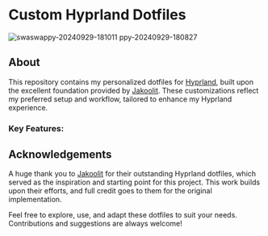 # Custom Hyprland Dotfiles
![swa![swappy-20240929-181011](https://github.com/user-attachments/assets/27e9e2a7-f7a7-4a25-a897-2261ba781def)
ppy-20240929-180827](https://github.com/user-attachments/assets/72c91afe-16d3-43ab-a5f1-b008810119d8)


## About

This repository contains my personalized dotfiles for [Hyprland](https://github.com/hyprwm/Hyprland), built upon the excellent foundation provided by [Jakoolit](https://github.com/JaKooLit). These customizations reflect my preferred setup and workflow, tailored to enhance my Hyprland experience.

### Key Features:

## Acknowledgements

A huge thank you to [Jakoolit](https://github.com/JaKooLit) for their outstanding Hyprland dotfiles, which served as the inspiration and starting point for this project. This work builds upon their efforts, and full credit goes to them for the original implementation.

Feel free to explore, use, and adapt these dotfiles to suit your needs. Contributions and suggestions are always welcome!
